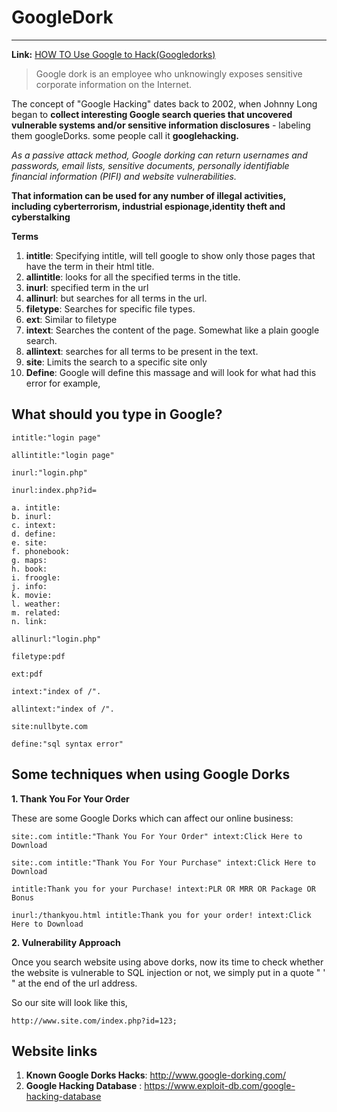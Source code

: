 # GoogleDork
---

**Link:** [HOW TO Use Google to Hack(Googledorks)]("https://null-byte.wonderhowto.com/how-to/use-google-hack-googledorks-0163566/")

>  Google dork is an employee who unknowingly exposes sensitive corporate information on the Internet.

The concept of "Google Hacking" dates back to 2002, when Johnny Long began to **collect interesting Google search queries that uncovered vulnerable systems and/or sensitive information disclosures** - labeling them googleDorks. some people call it **googlehacking.**


_As a passive attack method, Google dorking can return usernames and passwords, email lists, sensitive documents, personally identifiable financial information (PIFI) and website vulnerabilities._

**That information can be used for any number of illegal activities, including cyberterrorism, industrial espionage,identity theft and cyberstalking**

**Terms**

1. **intitle**: Specifying intitle, will tell google to show only those pages that have the term in their html title.
2. **allintitle**: looks for all the specified terms in the title.
3. **inurl**: specified term in the url
4. **allinurl**: but searches for all terms in the url.
5. **filetype**: Searches for specific file types.
6. **ext**: Similar to filetype
7. **intext**: Searches the content of the page. Somewhat like a plain google search.
8. **allintext**: searches for all terms to be present in the text.
9. **site**: Limits the search to a specific site only
10. **Define**: Google will define this massage and will look for what had this error for example,

## What should you type in Google? 


```
intitle:"login page"
```

```
allintitle:"login page"
```

```
inurl:"login.php"
```

```
inurl:index.php?id=
```

```
a. intitle:
b. inurl:
c. intext:
d. define:
e. site:
f. phonebook:
g. maps:
h. book:
i. froogle:
j. info:
k. movie:
l. weather:
m. related:
n. link:
```

```
allinurl:"login.php"
```

```
filetype:pdf
```

```
ext:pdf 
```

```
intext:"index of /".
```

```
allintext:"index of /".
```

```
site:nullbyte.com
```

```
define:"sql syntax error"
```



## Some techniques when using Google Dorks 


**1. Thank You For Your Order**



These are some Google Dorks which can affect our online business:

```
site:.com intitle:"Thank You For Your Order" intext:Click Here to Download
```

```
site:.com intitle:"Thank You For Your Purchase" intext:Click Here to Download
```

```
intitle:Thank you for your Purchase! intext:PLR OR MRR OR Package OR Bonus
```


```
inurl:/thankyou.html intitle:Thank you for your order! intext:Click Here to Download
```


**2. Vulnerability Approach**

Once you search website using above dorks, now its time to check whether the website is vulnerable to SQL injection or not, we simply put in a quote " ' " at the end of the url address.

So our site will look like this,

```
http://www.site.com/index.php?id=123;
```


## Website links

1. **Known Google Dorks Hacks**: http://www.google-dorking.com/ 
2. **Google Hacking Database** : https://www.exploit-db.com/google-hacking-database
